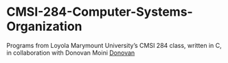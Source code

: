 # CMSI-284-Computer-Systems-Organization
Programs from Loyola Marymount University’s CMSI 284 class, written in C, in collaboration with Donovan Moini [Donovan](http://reddit.com)
